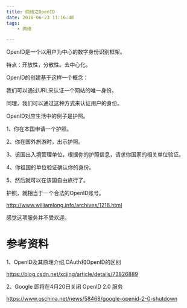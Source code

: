 ```yaml
---
title: 网络之OpenID
date: 2018-06-23 11:16:48
tags:
	- 网络

---
```




OpenID是一个以用户为中心的数字身份识别框架。

特点：开放性，分散性。去中心化。

OpenID的创建基于这样一个概念：

我们可以通过URL来认证一个网站的唯一身份。

同理，我们可以通过这种方式来认证用户的身份。



OpenID对应生活中的例子是护照。

1、你在本国申请一个护照。

2、你在国外旅游时，出示护照。

3、该国出入境管理单位，根据你的护照信息，请求你国家的相关单位验证。

4、你祖国的单位验证确认你的身份。

5、然后就可以在该国自由旅行了。



护照，就相当于一个合法的OpenID账号。

http://www.williamlong.info/archives/1218.html



感觉这项服务并不受欢迎。




# 参考资料

1、OpenID及其原理介绍,OAuth和OpenID的区别

https://blog.csdn.net/xcjing/article/details/73826889

2、Google 即将在4月20日关闭 OpenID 2.0 服务

https://www.oschina.net/news/58468/google-openid-2-0-shutdown